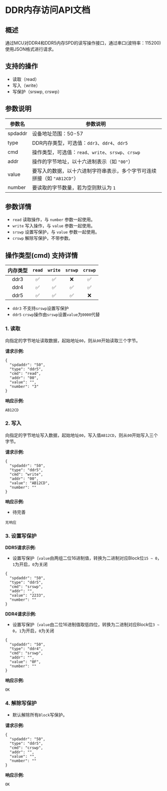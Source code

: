 # DDR内存访问API文档

## 概述
通过MCU对DDR4和DDR5内存SPD的读写操作接口，通过串口(波特率：115200)使用JSON格式进行请求。

## 支持的操作
- 读取（read）
- 写入（write）
- 写保护（srswp, crswp）

## 参数说明

| 参数名  | 参数说明 |
|----|----|
| spdaddr | 设备地址范围：50-57 |
| type    |DDR内存类型，可选值：`ddr3`、`ddr4`、`ddr5` |
| cmd     | 操作类型，可选值：`read`、`write`、`srswp`、`crswp` |
| addr    | 操作的字节地址，以十六进制表示（如 `"00"`）    |
| value   |要写入的数据，以十六进制字符串表示，多个字节可连续拼接（如 `"AB12CD"`）|
| number  | 要读取的字节数量，若为空则默认为 `1` |

## 参数详情

- `read` 读取操作，与 `number` 参数一起使用。
- `write` 写入操作，与 `value` 参数一起使用。
- `srswp` 设置写保护，与 `value` 参数一起使用。
- `crswp` 解除写保护，不带参数。


## 操作类型(cmd) 支持详情

| 内存类型  | `read` | `write` |`srswp` |`crswp` |
|:----:|:----:|:----:|:----:|:----:|
|ddr3|&#x2705;|&#x2705;|&#x274c;|&#x2705;|
|ddr4|&#x2705;|&#x2705;|&#x2705;|&#x2705;|
|ddr5|&#x2705;|&#x2705;|&#x2705;|&#x274c;|

 - `ddr3` 不支持`srswp`设置写保护
 - `ddr5` `crswp`操作由`srswp`设置`value`为`0000`代替

### 1. 读取
向指定的字节地址读取数据，起始地址`00`，则从`00`开始读取三个字节。

**请求示例:**
```
{
  "spdaddr": "50",
  "type": "ddr5",
  "cmd": "read",
  "addr": "00",
  "value": "",
  "number": "3"  
}
```

**响应示例:**
```
AB12CD
```

### 2. 写入
向指定的字节地址写入数据，起始地址`00`，写入值`AB12CD`，则从`00`开始写入三个字节。

**请求示例:**
```
{
  "spdaddr": "50",
  "type": "ddr5",
  "cmd": "write",
  "addr": "00",
  "value": "AB12CD",
  "number": ""
}
```

**响应示例:**   

 - 待完善
```
无响应
```

### 3. 设置写保护

**DDR5请求示例:**
 - 设置写保护（`value`由两组二位16进制值，转换为二进制对应Block位`15 ~ 0`，`1`为开启，`0`为关闭

```
{
  "spdaddr": "50",
  "type": "ddr5",
  "cmd": "srswp",
  "addr": "",
  "value": "2233",
  "number": ""
}
```

**DDR4请求示例:**
 - 设置写保护（`value`由二位16进制值取低四位，转换为二进制对应Block位`3 ~ 0`，`1`为开启，`0`为关闭
 
```
{
  "spdaddr": "50",
  "type": "ddr4",
  "cmd": "srswp",
  "addr": "",
  "value": "0F",
  "number": ""
}
```

**响应示例:**
```
OK
```

### 4. 解除写保护

 - 默认解除所有`Block`写保护。

**请求示例:**
```
{
  "spdaddr": "50",
  "type": "ddr5",
  "cmd": "crswp",
  "addr": "",
  "value": "",
  "number": ""
}
```

**响应示例:**
```
OK
```


